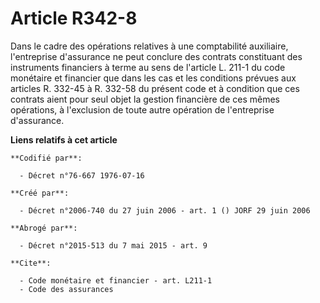 # Article R342-8

Dans le cadre des opérations relatives à une comptabilité auxiliaire, l'entreprise d'assurance ne peut conclure des contrats
constituant des instruments financiers à terme au sens de l'article L. 211-1 du code monétaire et financier que dans les cas
et les conditions prévues aux articles R. 332-45 à R. 332-58 du présent code et à condition que ces contrats aient pour seul
objet la gestion financière de ces mêmes opérations, à l'exclusion de toute autre opération de l'entreprise d'assurance.

**Liens relatifs à cet article**

	**Codifié par**:

	  - Décret n°76-667 1976-07-16

	**Créé par**:

	  - Décret n°2006-740 du 27 juin 2006 - art. 1 () JORF 29 juin 2006

	**Abrogé par**:

	  - Décret n°2015-513 du 7 mai 2015 - art. 9

	**Cite**:

	  - Code monétaire et financier - art. L211-1
	  - Code des assurances

